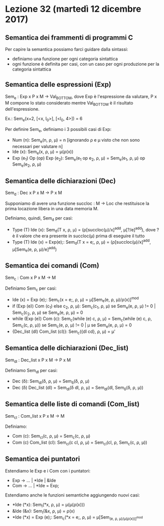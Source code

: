 # Lezione 32 (martedì 12 dicembre 2017)
## Semantica dei frammenti di programmi C
Per capire la semantica possiamo farci guidare dalla sintassi:
* definiamo una funzione per ogni categoria sintattica
* ogni funzione è definita per casi, con un caso per ogni produzione per la categoria sintattica

## Semantica delle espressioni (Exp)
Sem<sub>e</sub> : Exp x P x M -> Val<sub>BOTTOM</sub>, dove Exp è l'espressione da valutare, P x M compone lo stato considerato mentre Val<sub>BOTTOM</sub> è il risultato dell'espressione.

Ex.: Sem<sub>e</sub>(x+2, [<x, l<sub>0</sub>>], [<l<sub>0</sub>, 4>]) = 6

Per definire Sem<sub>e</sub>, definiamo i 3 possibili casi di Exp:
* Num (n): Sem<sub>e</sub>(n, ρ, μ) = n [ignorando ρ e μ visto che non sono necessari per valutare n]
* Ide (x): Sem<sub>e</sub>(x, ρ, μ) = μ(ρ(x))
* Exp (e<sub>1</sub>) Op (op) Exp (e<sub>2</sub>): Sem<sub>e</sub>(e<sub>1</sub> op e<sub>2</sub>, ρ, μ) = Sem<sub>e</sub>(e<sub>1</sub>, ρ, μ) op Sem<sub>e</sub>(e<sub>2</sub>, ρ, μ)

## Semantica delle dichiarazioni (Dec)
Sem<sub>d</sub> : Dec x P x M -> P x M

Supponiamo di avere una funzione succloc : M -> Loc che restituisce la prima locazione libera in una data memoria M.

Definiamo, quindi, Sem<sub>d</sub> per casi:
* Type (T) Ide (x): Sem<sub>d</sub>(T x, ρ, μ) = (ρ[succloc(μ)/x]<sup>add</sup>, μ[?/e]<sup>add</sup>), dove ? è il valore che era presente in succloc(μ) prima di eseguire il tutto
* Type (T) Ide (x) = Exp(e);: Sem<sub>d</sub>(T x = e;, ρ, μ) = (ρ[succloc(μ)/x]<sup>add</sup>, μ[Sem<sub>e</sub>(e, ρ, μ)/e]<sup>add</sup>)

## Semantica dei comandi (Com)
Sem<sub>c</sub> : Com x P x M -> M

Definiamo Sem<sub>c</sub> per casi:
* Ide (x) = Exp (e);: Sem<sub>c</sub>(x = e;, ρ, μ) = μ[Sem<sub>e</sub>(e, ρ, μ)/ρ(x)]<sup>mod</sup>
* if (Exp (e)) Com (c<sub>1</sub>) else c<sub>2</sub>, ρ, μ): Sem<sub>c</sub>(c<sub>1</sub>, ρ, μ) se Sem<sub>e</sub>(e, ρ, μ) != 0 | Sem<sub>c</sub>(c<sub>2</sub>, ρ, μ) se Sem<sub>e</sub>(e, ρ, μ) = 0
* while (Exp (e)) Com (c): Sem<sub>c</sub>(while (e) c, ρ, μ) = Sem<sub>c</sub>(while (e) c, ρ, Sem<sub>c</sub>(c, ρ, μ)) se Sem<sub>c</sub>(e, ρ, μ) != 0 | μ se Sem<sub>e</sub>(e, ρ, μ) = 0
* {Dec_list (dl) Com_list (cl)}: Sem<sub>c</sub>({dl cd}, ρ, μ) = μ'

## Semantica delle dichiarazioni (Dec_list)
Sem<sub>dl</sub> : Dec_list x P x M -> P x M

Definiamo Sem<sub>dl</sub> per casi:
* Dec (δ): Sem<sub>dl</sub>(δ, ρ, μ) = Sem<sub>δ</sub>(δ, ρ, μ)
* Dec (δ) Dec_list (dl) = Sem<sub>dl</sub>(δ dl, ρ, μ) = Sem<sub>dl</sub>(dl, Sem<sub>δ</sub>(δ, ρ, μ))

## Semantica delle liste di comandi (Com_list)
Sem<sub>cl</sub> : Com_list x P x M -> M

Definiamo:
* Com (c): Sem<sub>cl</sub>(c, ρ, μ) = Sem<sub>c</sub>(c, ρ, μ)
* Com (c) Com_list (cl): Sem<sub>cl</sub>(c cl, ρ, μ) = Sem<sub>cl</sub>(cl, ρ, Sem<sub>c</sub>(c, ρ, μ))

## Semantica dei puntatori
Estendiamo le Exp e i Com con i puntatori:
* Exp -> ... | \*Ide | &Ide
* Com -> ... | \*Ide = Exp;

Estendiamo anche le funzioni semantiche aggiungendo nuovi casi:
* \*Ide (\*x): Sem<sub>l</sub>(*x, ρ, μ) = μ(μ(ρ(x)))
* &Ide (&x): Sem<sub>l</sub>(&x, ρ, μ) = ρ(x)
* \*Ide (*x) = Exp (e);: Sem<sub>c</sub>(\*x = e;, ρ, μ) = μ[Sem<sub>(e, ρ, μ)/μ(ρ(x))]<sup>mod</sup>
